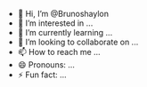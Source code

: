 - 👋 Hi, I’m @Brunoshaylon
- 👀 I’m interested in ...
- 🌱 I’m currently learning ...
- 💞️ I’m looking to collaborate on ...
- 📫 How to reach me ...
- 😄 Pronouns: ...
- ⚡ Fun fact: ...

<!---
Brunoshaylon/Brunoshaylon is a ✨ special ✨ repository because its `README.md` (this file) appears on your GitHub profile.
You can click the Preview link to take a look at your changes.
--->
